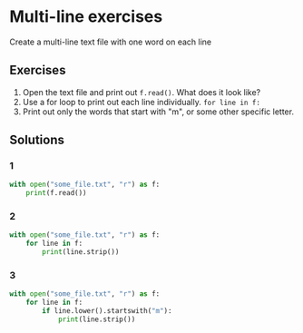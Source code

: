 # Multi-line exercises

Create a multi-line text file with one word on each line

## Exercises
1. Open the text file and print out `f.read()`. What does it look like?
2. Use a for loop to print out each line individually. `for line in f:`
3. Print out only the words that start with "m", or some other specific letter.

## Solutions
### 1
```python
with open("some_file.txt", "r") as f:
    print(f.read())
```
### 2
```python
with open("some_file.txt", "r") as f:
    for line in f:
        print(line.strip())
```
### 3
```python
with open("some_file.txt", "r") as f:
    for line in f:
        if line.lower().startswith("m"):
            print(line.strip())
```
